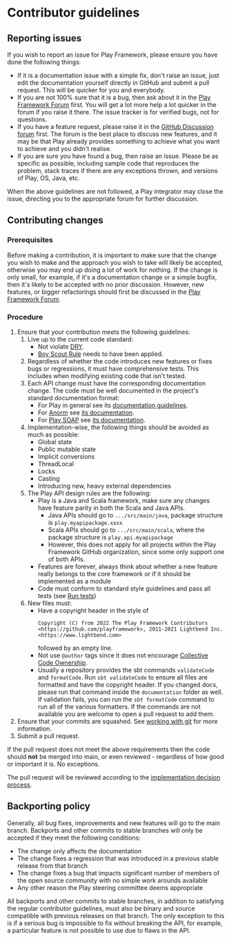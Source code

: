<!--- Copyright (C) from 2022 The Play Framework Contributors <https://github.com/playframework>, 2011-2021 Lightbend Inc. <https://www.lightbend.com> -->

# Contributor guidelines

## Reporting issues

If you wish to report an issue for Play Framework, please ensure you have done the following things:

* If it is a documentation issue with a simple fix, don't raise an issue, just edit the documentation yourself directly in GitHub and submit a pull request.  This will be quicker for you and everybody.
* If you are not 100% sure that it is a bug, then ask about it in the [Play Framework Forum](https://github.com/playframework/playframework/discussions) first.  You will get a lot more help a lot quicker in the forum if you raise it there.  The issue tracker is for verified bugs, not for questions.
* If you have a feature request, please raise it in the [GitHub Discussion forum](https://github.com/playframework/playframework/discussions) first.  The forum is the best place to discuss new features, and it may be that Play already provides something to achieve what you want to achieve and you didn't realise.
* If you are sure you have found a bug, then raise an issue.  Please be as specific as possible, including sample code that reproduces the problem, stack traces if there are any exceptions thrown, and versions of Play, OS, Java, etc.

When the above guidelines are not followed, a Play integrator may close the issue, directing you to the appropriate forum for further discussion.

## Contributing changes

### Prerequisites

Before making a contribution, it is important to make sure that the change you wish to make and the approach you wish to take will likely be accepted, otherwise you may end up doing a lot of work for nothing.  If the change is only small, for example, if it's a documentation change or a simple bugfix, then it's likely to be accepted with no prior discussion.  However, new features, or bigger refactorings should first be discussed in the [Play Framework Forum](https://github.com/playframework/playframework/discussions).

### Procedure

<!--- 1. Make sure you have signed the [XXX CLA](https://www.example.com/contribute/cla); if not, sign it online. -->
1. Ensure that your contribution meets the following guidelines:
    1. Live up to the current code standard:
        - Not violate [DRY](https://www.oreilly.com/library/view/97-things-every/9780596809515/ch30.html).
        - [Boy Scout Rule](https://www.oreilly.com/library/view/97-things-every/9780596809515/ch08.html) needs to have been applied.
    1. Regardless of whether the code introduces new features or fixes bugs or regressions, it must have comprehensive tests.  This includes when modifying existing code that isn't tested.
    1. Each API change must have the corresponding documentation change. The code must be well documented in the project's standard documentation format:
        * For Play in general see its [documentation guidelines](https://playframework.com/documentation/latest/Documentation).
        * For [Anorm](https://github.com/playframework/anorm) see [its documentation](https://playframework.com/documentation/latest/ScalaAnorm).
        * For [Play SOAP](https://playframework.github.io/play-soap/2.x/) see [its documentation](https://playframework.github.io/play-soap/2.x/).
    1. Implementation-wise, the following things should be avoided as much as possible:
        * Global state
        * Public mutable state
        * Implicit conversions
        * ThreadLocal
        * Locks
        * Casting
        * Introducing new, heavy external dependencies
    1. The Play API design rules are the following:
        * Play is a Java and Scala framework, make sure any changes have feature parity in both the Scala and Java APIs.
          * Java APIs should go to `.../src/main/java`, package structure is `play.myapipackage.xxxx`
          * Scala APIs should go to `.../src/main/scala`, where the package structure is `play.api.myapipackage`
          * However, this does not apply for all projects within the Play Framework GitHub organization, since some only support one of both APIs.
        * Features are forever, always think about whether a new feature really belongs to the core framework or if it should be implemented as a module
        * Code must conform to standard style guidelines and pass all tests (see [Run tests](https://www.playframework.com/documentation/latest/BuildingFromSource#Run-tests))
    1. New files must:
        * Have a copyright header in the style of
          ```
          Copyright (C) from 2022 The Play Framework Contributors <https://github.com/playframework>, 2011-2021 Lightbend Inc. <https://www.lightbend.com>
          ````
          followed by an empty line.
        * Not use `@author` tags since it does not encourage [Collective Code Ownership](https://www.extremeprogramming.org/rules/collective.html).
        * Usually a repository provides the sbt commands `validateCode` and `formatCode`. Run `sbt validateCode` to ensure all files are formatted and have the copyright header. If you changed docs, please run that command inside the `documentation` folder as well. If validation fails, you can run the `sbt formatCode` command to run all of the various formatters. If the commands are not available you are welcome to open a pull request to add them.
1. Ensure that your commits are squashed.  See [working with git](https://playframework.com/documentation/latest/WorkingWithGit) for more information.
1. Submit a pull request.

If the pull request does not meet the above requirements then the code should **not** be merged into main, or even reviewed - regardless of how good or important it is. No exceptions.

The pull request will be reviewed according to the [implementation decision process](https://playframework.com/community-process#Implementation-decisions).

## Backporting policy

Generally, all bug fixes, improvements and new features will go to the main branch.  Backports and other commits to stable branches will only be accepted if they meet the following conditions:

* The change only affects the documentation
* The change fixes a regression that was introduced in a previous stable release from that branch
* The change fixes a bug that impacts significant number of members of the open source community with no simple work arounds available
* Any other reason the Play steering committee deems appropriate

All backports and other commits to stable branches, in addition to satisfying the regular contributor guidelines, must also be binary and source compatible with previous releases on that branch.  The only exception to this is if a serious bug is impossible to fix without breaking the API, for example, a particular feature is not possible to use due to flaws in the API.
